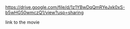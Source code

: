 https://drive.google.com/file/d/1z1YBwDqQmRYeJxk0xS-b5wHG50wmczQ1/view?usp=sharing

link to the movie
